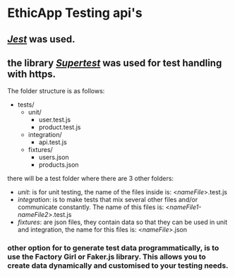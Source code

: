 # EthicApp Testing api's

## *[Jest](https://jestjs.io/es-ES/)* was used.
## the library _[Supertest](https://www.npmjs.com/package/supertest)_ was used for test handling with https.
The folder structure is as follows:

- tests/
  - unit/
    - user.test.js
    - product.test.js
  - integration/
    - api.test.js
  - fixtures/
    - users.json
    - products.json

there will be a test folder where there are 3 other folders:
- *unit*: is for unit testing, the name of the files inside is:  <_nameFile_>.test.js
- *integration*:  is to make tests that mix several other files and/or communicate constantly. The name of this files is: <_nameFile1-nameFile2_>.test.js
- *fixtures*: are json files, they contain data so that they can be used in unit and integration, the name for this files is: <_nameFile_>.json

### other option for to generate test data programmatically, is to use the Factory Girl or Faker.js library. This allows you to create data dynamically and customised to your testing needs.
